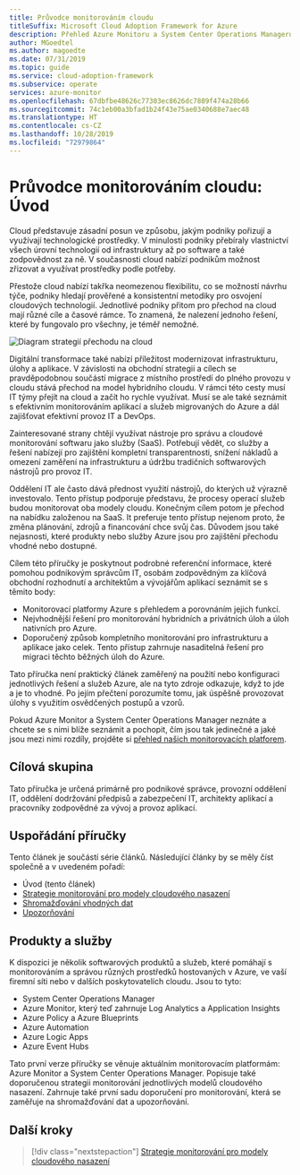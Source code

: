 ```yaml
---
title: Průvodce monitorováním cloudu
titleSuffix: Microsoft Cloud Adoption Framework for Azure
description: Přehled Azure Monitoru a System Center Operations Manageru
author: MGoedtel
ms.author: magoedte
ms.date: 07/31/2019
ms.topic: guide
ms.service: cloud-adoption-framework
ms.subservice: operate
services: azure-monitor
ms.openlocfilehash: 67dbfbe48626c77303ec8626dc7889f474a28b66
ms.sourcegitcommit: 74c1eb00a3bfad1b24f43e75ae0340688e7aec48
ms.translationtype: HT
ms.contentlocale: cs-CZ
ms.lasthandoff: 10/28/2019
ms.locfileid: "72979864"
---
```

# <a name="cloud-monitoring-guide-introduction"></a>Průvodce monitorováním cloudu: Úvod

Cloud představuje zásadní posun ve způsobu, jakým podniky pořizují a využívají technologické prostředky. V minulosti podniky přebíraly vlastnictví všech úrovní technologií od infrastruktury až po software a také zodpovědnost za ně. V současnosti cloud nabízí podnikům možnost zřizovat a využívat prostředky podle potřeby.

Přestože cloud nabízí takřka neomezenou flexibilitu, co se možností návrhu týče, podniky hledají prověřené a konsistentní metodiky pro osvojení cloudových technologií. Jednotlivé podniky přitom pro přechod na cloud mají různé cíle a časové rámce. To znamená, že nalezení jednoho řešení, které by fungovalo pro všechny, je téměř nemožné.

![Diagram strategií přechodu na cloud](./media/monitoring-management-guidance-cloud-and-on-premises/introduction-cloud-adoption.png)

Digitální transformace také nabízí příležitost modernizovat infrastrukturu, úlohy a aplikace. V závislosti na obchodní strategii a cílech se pravděpodobnou součástí migrace z místního prostředí do plného provozu v cloudu stává přechod na model hybridního cloudu. V rámci této cesty musí IT týmy přejít na cloud a začít ho rychle využívat. Musí se ale také seznámit s efektivním monitorováním aplikací a služeb migrovaných do Azure a dál zajišťovat efektivní provoz IT a DevOps.

Zainteresované strany chtějí využívat nástroje pro správu a cloudové monitorování softwaru jako služby (SaaS). Potřebují vědět, co služby a řešení nabízejí pro zajištění kompletní transparentnosti, snížení nákladů a omezení zaměření na infrastrukturu a údržbu tradičních softwarových nástrojů pro provoz IT.

Oddělení IT ale často dává přednost využití nástrojů, do kterých už výrazně investovalo. Tento přístup podporuje představu, že procesy operací služeb budou monitorovat oba modely cloudu. Konečným cílem potom je přechod na nabídku založenou na SaaS. It preferuje tento přístup nejenom proto, že změna plánování, zdrojů a financování chce svůj čas. Důvodem jsou také nejasnosti, které produkty nebo služby Azure jsou pro zajištění přechodu vhodné nebo dostupné.

Cílem této příručky je poskytnout podrobné referenční informace, které pomohou podnikovým správcům IT, osobám zodpovědným za klíčová obchodní rozhodnutí a architektům a vývojářům aplikací seznámit se s těmito body:

* Monitorovací platformy Azure s přehledem a porovnáním jejich funkcí.
* Nejvhodnější řešení pro monitorování hybridních a privátních úloh a úloh nativních pro Azure.
* Doporučený způsob kompletního monitorování pro infrastrukturu a aplikace jako celek. Tento přístup zahrnuje nasaditelná řešení pro migraci těchto běžných úloh do Azure.

Tato příručka není praktický článek zaměřený na použití nebo konfiguraci jednotlivých řešení a služeb Azure, ale na tyto zdroje odkazuje, když to jde a je to vhodné. Po jejím přečtení porozumíte tomu, jak úspěšně provozovat úlohy s využitím osvědčených postupů a vzorů.

Pokud Azure Monitor a System Center Operations Manager neznáte a chcete se s nimi blíže seznámit a pochopit, čím jsou tak jedinečné a jaké jsou mezi nimi rozdíly, projděte si [přehled našich monitorovacích platforem](./platform-overview.md).

## <a name="audience"></a>Cílová skupina

Tato příručka je určená primárně pro podnikové správce, provozní oddělení IT, oddělení dodržování předpisů a zabezpečení IT, architekty aplikací a pracovníky zodpovědné za vývoj a provoz aplikací.

## <a name="how-this-guide-is-structured"></a>Uspořádání příručky

Tento článek je součástí série článků. Následující články by se měly číst společně a v uvedeném pořadí:

* Úvod (tento článek)
* [Strategie monitorování pro modely cloudového nasazení](./cloud-models-monitor-overview.md)
* [Shromažďování vhodných dat](./data-collection.md)
* [Upozorňování](./alerting.md)

## <a name="products-and-services"></a>Produkty a služby

K dispozici je několik softwarových produktů a služeb, které pomáhají s monitorováním a správou různých prostředků hostovaných v Azure, ve vaší firemní síti nebo v dalších poskytovatelích cloudu. Jsou to tyto:

* System Center Operations Manager
* Azure Monitor, který teď zahrnuje Log Analytics a Application Insights
* Azure Policy a Azure Blueprints
* Azure Automation
* Azure Logic Apps
* Azure Event Hubs

Tato první verze příručky se věnuje aktuálním monitorovacím platformám: Azure Monitor a System Center Operations Manager. Popisuje také doporučenou strategii monitorování jednotlivých modelů cloudového nasazení. Zahrnuje také první sadu doporučení pro monitorování, která se zaměřuje na shromažďování dat a upozorňování.

## <a name="next-steps"></a>Další kroky

> [!div class="nextstepaction"]
> [Strategie monitorování pro modely cloudového nasazení](./cloud-models-monitor-overview.md)
